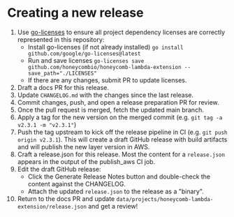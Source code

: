 # Creating a new release

1. Use [go-licenses](https://github.com/google/go-licenses) to ensure all project dependency licenses are correctly represented in this repository:
    - Install go-licenses (if not already installed) `go install github.com/google/go-licenses@latest`
    - Run and save licenses `go-licenses save github.com/honeycombio/honeycomb-lambda-extension --save_path="./LICENSES"`
    - If there are any changes, submit PR to update licenses.
1. Draft a docs PR for this release.
1. Update `CHANGELOG.md` with the changes since the last release.
1. Commit changes, push, and open a release preparation PR for review.
1. Once the pull request is merged, fetch the updated main branch.
1. Apply a tag for the new version on the merged commit (e.g. `git tag -a v2.3.1 -m "v2.3.1"`)
1. Push the tag upstream to kick off the release pipeline in CI (e.g. `git push origin v2.3.1`). This will create a draft GitHub release with build artifacts and will publish the new layer version in AWS.
1. Craft a release.json for this release. Most the content for a `release.json` appears in the output of the publish_aws CI job.
1. Edit the draft GitHub release:
    - Click the Generate Release Notes button and double-check the content against the CHANGELOG.
    - Attach the updated `release.json` to the release as a "binary".
1. Return to the docs PR and update `data/projects/honeycomb-lambda-extension/release.json` and get a review!
